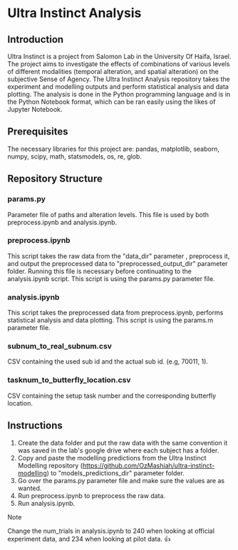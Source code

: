 # Ultra Instinct Analysis

## Introduction
Ultra Instinct is a project from Salomon Lab in the University Of Haifa, Israel.
The project aims to investigate the effects of combinations of various levels of different modalities (temporal alteration, and spatial alteration) on the subjective Sense of Agency.
The Ultra Instinct Analysis repository takes the experiment and modelling outputs and perform statistical analysis and data plotting.
The analysis is done in the Python programming language and is in the Python Notebook format, which can be ran easily using the likes of Jupyter Notebook. 

## Prerequisites
The necessary libraries for this project are:
pandas, matplotlib, seaborn, numpy, scipy, math, statsmodels, os, re, glob.

## Repository Structure

### params.py
Parameter file of paths and alteration levels. This file is used by both preprocess.ipynb and analysis.ipynb. 

### preprocess.ipynb
This script takes the raw data from the "data_dir" parameter , preprocess it, and output the preprocessed data to "preprocessed_output_dir" parameter folder. Running this file is necessary before continuating to the analysis.ipynb script. This script is using the params.py parameter file.

### analysis.ipynb
This script takes the preprocessed data from preprocess.ipynb, performs statistical analysis and data plotting. This script is using the params.m parameter file.

### subnum_to_real_subnum.csv
CSV containing the used sub id and the actual sub id. (e.g, 70011, 1).

### tasknum_to_butterfly_location.csv
CSV containing the setup task number and the corresponding butterfly location.

## Instructions
1) Create the data folder and put the raw data with the same convention it was saved in the lab's google drive where each subject has a folder.
2) Copy and paste the modelling predictions from the Ultra Instinct Modelling repository (https://github.com/OzMashiah/ultra-instinct-modelling) to "models_predictions_dir" parameter folder.
2) Go over the params.py parameter file and make sure the values are as wanted.
3) Run preprocess.ipynb to preprocess the raw data.
4) Run analysis.ipynb.

> [!NOTE]
> Change the num_trials in analysis.ipynb to 240 when looking at official experiment data, and 234 when looking at pilot data. :+1: 